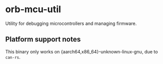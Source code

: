 # orb-mcu-util

Utility for debugging microcontrollers and managing firmware.

## Platform support notes

This binary only works on {aarch64,x86_64}-unknown-linux-gnu, due to `can-rs`.
